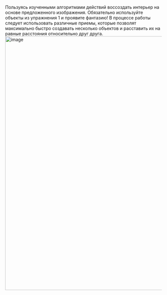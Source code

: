 Пользуясь изученными алгоритмами действий воссоздать интерьер на основе предложенного изображения. Обязательно используйте объекты из упражнения 1 и проявите фантазию! В процессе работы следует использовать различные приемы, которые позволят максимально быстро создавать несколько объектов и расставить их на равные расстояния относительно друг друга.
<img width="1441" height="815" alt="image" src="https://github.com/user-attachments/assets/225c7dba-56d4-49df-8aef-4713411b2221" />
